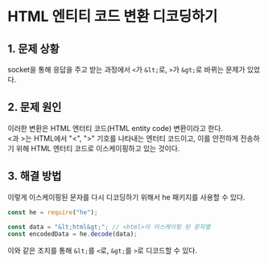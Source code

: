 # HTML 엔티티 코드 변환 디코딩하기

## 1. 문제 상황

socket을 통해 응답을 주고 받는 과정에서 `<`가 `&lt;`로, `>`가 `&gt;`로 바뀌는 문제가 있었다.

## 2. 문제 원인

이러한 변환은 HTML 엔터티 코드(HTML entity code) 변환이라고 한다.  
<과 >는 HTML에서 "<", ">" 기호를 나타내는 엔터티 코드이고, 이를 안전하게 전송하기 위해 HTML 엔터티 코드로 이스케이핑하고 있는 것이다.

## 3. 해결 방법

이렇게 이스케이핑된 문자를 다시 디코딩하기 위해서 he 패키지를 사용할 수 있다.

```js
const he = require("he");

const data = "&lt;html&gt;"; // <html>이 이스케이핑 된 문자열
const encodedData = he.decode(data);
```

이와 같은 조치를 통해 `&lt;`를 `<`로, `&gt;`를 `>`로 디코드할 수 있다.

